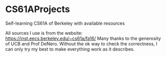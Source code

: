 # CS61AProjects
Self-learning CS61A of Berkeley with available resources 

All sources I use is from the website: https://inst.eecs.berkeley.edu/~cs61a/fa16/
Many thanks to the generosity of UCB and Prof DeNero. 
Without the ok way to check the correctness, I can only try my best to make everything work as it describes.
